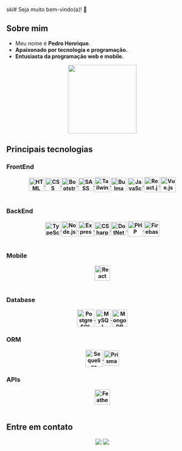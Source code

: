 ski# Seja muito bem-vindo(a)! 👋

<div>
  <h2>Sobre mim</h2>
  <ul>
    <li>Meu nome é <b>Pedro Henrique</b>.</li>
  	<li><b>Apaixonado por <b>tecnologia e programação</b>.</li>
  	<li><b>Entusiasta da programação web e mobile.</b></li>
  </ul>
</div>

<div align="center">
  <a href="https://github.com/phms07">
    <img height="180em" src="https://github-readme-stats.vercel.app/api/top-langs/?username=phms07&layout=compact&langs_count=6&theme=github_dark"/>
  </a>
</div>

<div>
    <h2>Principais tecnologias</h2>
    <h3>FrontEnd</h3>
    <div align="center">
      <a href="https://skillicons.dev">
        <img alt="HTML" height="35" width="40" align="center" src="https://skillicons.dev/icons?i=html">
        <img alt="CSS" height="35" width="40" align="center" src="https://skillicons.dev/icons?i=css">
        <img alt="Bootstrap" height="35" width="40" align="center" src="https://skillicons.dev/icons?i=bootstrap">
        <img alt="SASS" height="35" width="40" align="center" src="https://skillicons.dev/icons?i=sass">
        <img alt="Tailwind CSS" height="40" width="40" align="center" src="https://skillicons.dev/icons?i=tailwind">
      </a>
      <img alt="Bulma" height="35" width="40" align="center" src="https://cdn.jsdelivr.net/gh/devicons/devicon/icons/bulma/bulma-plain.svg" />
      <a href="https://skillicons.dev">
        <img alt="JavaScript" height="35" width="40" align="center" src="https://skillicons.dev/icons?i=js">
        <img alt="React.js" height="40" width="40" align="center" src="https://skillicons.dev/icons?i=react">
        <img alt="Vue.js" height="40" width="40" align="center" src="https://skillicons.dev/icons?i=vue">
      </a>
      <!-- <img alt="HTML" height="35" width="40" align="center" src="https://raw.githubusercontent.com/devicons/devicon/master/icons/html5/html5-original.svg" />
      <img alt="CSS" height="35" width="40" align="center" src="https://raw.githubusercontent.com/devicons/devicon/master/icons/css3/css3-original.svg" />
      <img alt="Bootstrap" height="40" width="40" align="center" src="https://cdn.jsdelivr.net/gh/devicons/devicon/icons/bootstrap/bootstrap-original.svg" />
      <img alt="Bulma" height="40" width="40" align="center" src="https://cdn.jsdelivr.net/gh/devicons/devicon/icons/bulma/bulma-plain.svg" />
      <img alt="SASS" height="40" width="40" align="center" src="https://cdn.jsdelivr.net/gh/devicons/devicon/icons/sass/sass-original.svg" />
      <img alt="Tailwind CSS" height="50" width="40" align="center" src="https://cdn.jsdelivr.net/gh/devicons/devicon/icons/tailwindcss/tailwindcss-plain.svg" />
      <img alt="JavaScript" height="35" width="40" align="center" src="https://raw.githubusercontent.com/devicons/devicon/master/icons/javascript/javascript-plain.svg" />
      <img alt="TypeScript" height="35" width="40" align="center" src="https://cdn.jsdelivr.net/gh/devicons/devicon/icons/typescript/typescript-original.svg" />
      <img alt="React.js" height="40" width="40" align="center" src="https://cdn.jsdelivr.net/gh/devicons/devicon/icons/react/react-original.svg" />
      <img alt="Vue.js" height="40" width="40" align="center" src="https://cdn.jsdelivr.net/gh/devicons/devicon/icons/vuejs/vuejs-original.svg" /> -->
    </div>
    <br>
    <h3>BackEnd</h3>
    <div align="center">
      <a href="https://skillicons.dev">
        <img alt="TypeScript" height="35" width="40" align="center" src="https://skillicons.dev/icons?i=ts">
        <img alt="Node.js" height="40" width="40" align="center" src="https://skillicons.dev/icons?i=nodejs">
        <img alt="Express" height="40" width="40" align="center" src="https://skillicons.dev/icons?i=express">
        <img alt="CSharp" height="35" width="40" align="center" src="https://skillicons.dev/icons?i=cs">
        <img alt="DotNet" height="35" width="40" align="center" src="https://skillicons.dev/icons?i=dotnet">
        <img alt="PHP" height="40" width="40" align="center" src="https://skillicons.dev/icons?i=php">
        <img alt="Firebase" height="40" width="40" align="center" src="https://skillicons.dev/icons?i=firebase">
      </a>
      <!-- <img alt="TypeScript" height="35" width="40" align="center" src="https://cdn.jsdelivr.net/gh/devicons/devicon/icons/typescript/typescript-original.svg" />
      <img alt="Node.js" height="35" width="40" align="center" src="https://cdn.jsdelivr.net/gh/devicons/devicon/icons/nodejs/nodejs-original.svg" />
      <img alt="CSharp" height="40" width="40" align="center" src="https://cdn.jsdelivr.net/gh/devicons/devicon/icons/csharp/csharp-original.svg" />
      <img alt="DotNet" height="40" width="40" align="center" src="https://cdn.jsdelivr.net/gh/devicons/devicon/icons/dot-net/dot-net-original.svg" />
      <img alt="PHP" height="40" width="40" align="center" src="https://cdn.jsdelivr.net/gh/devicons/devicon/icons/php/php-original.svg" />
      <img alt="Firebase" height="40" width="40" align="center" src="https://cdn.jsdelivr.net/gh/devicons/devicon/icons/firebase/firebase-plain.svg" /> -->
    </div>
    <br>
    <h3>Mobile</h3>
    <div align="center">
      <a href="https://skillicons.dev">
        <img alt="React Native" height="40" width="40" align="center" src="https://skillicons.dev/icons?i=react">
      </a>
      <!-- <img alt="React Native" height="40" width="40" align="center" src="https://cdn.jsdelivr.net/gh/devicons/devicon/icons/react/react-original.svg" /> -->
    </div>
    <br>
    <h3>Database</h3>
    <div align="center">
      <a href="https://skillicons.dev">
        <img alt="PostgreSQL" height="45" width="45" align="center" src="https://skillicons.dev/icons?i=postgresql">
        <img alt="MySQL" height="45" width="40" align="center" src="https://skillicons.dev/icons?i=mysql">
        <img alt="MongoDB" height="45" width="40" align="center" src="https://skillicons.dev/icons?i=mongodb">
      </a>
      <!-- <img alt="PostgreSQL" height="40" width="40" align="center" src="https://cdn.jsdelivr.net/gh/devicons/devicon/icons/postgresql/postgresql-original.svg" />
      <img alt="MySQL" height="40" width="40" align="center" src="https://cdn.jsdelivr.net/gh/devicons/devicon/icons/mysql/mysql-original.svg" />
      <img alt="MongoDB" height="40" width="40" align="center" src="https://cdn.jsdelivr.net/gh/devicons/devicon/icons/mongodb/mongodb-original.svg" /> -->
    </div>
    <h3>ORM</h3>
    <div align="center">
      <a href="https://skillicons.dev">
        <img alt="Sequelize" height="45" width="45" align="center" src="https://skillicons.dev/icons?i=sequelize">
        <img alt="Prisma" height="40" width="40" align="center" src="https://skillicons.dev/icons?i=prisma">
      </a>
      <!-- <img alt="Sequelize" height="40" width="40" align="center" src="https://cdn.jsdelivr.net/gh/devicons/devicon/icons/sequelize/sequelize-original.svg" /> -->
    </div>
    <h3>APIs</h3>
    <div align="center">
        <img alt="Feather.js" height="40" width="40" align="center" src="https://cdn.jsdelivr.net/gh/devicons/devicon/icons/feathersjs/feathersjs-original.svg" />
    </div>
    <br>
</div>

<h2>Entre em contato</h2>
<div align="center">
    <a href="mailto:pedrohenriquemiquelimdasilva@gmail.com"><img src="https://img.shields.io/badge/-Gmail-%23333?style=for-the-badge&logo=gmail&logoColor=white" target="_blank"></a>
    <a href="https://www.linkedin.com/in/pedro-mequelim/" target="_blank"><img src="https://img.shields.io/badge/-LinkedIn-%230077B5?style=for-the-badge&logo=linkedin&logoColor=white" target="_blank"></a>
</div>
